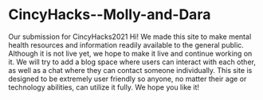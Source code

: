 # CincyHacks--Molly-and-Dara
Our submission for CincyHacks2021
Hi!
We made this site to make mental health resources and information readily available to the general public. Although it is not live yet, we hope to make it live and continue working on it. We will try to add a blog space where users can interact with each other, as well as a chat where they can contact someone individually. This site is designed to be extremely user friendly so anyone, no matter their age or technology abilities, can utilize it fully. We hope you like it!
